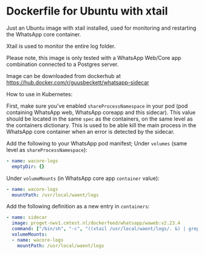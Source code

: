 # Dockerfile for Ubuntu with xtail
Just an Ubuntu image with xtail installed, used for monitoring and restarting the WhatsApp core container.

Xtail is used to monitor the entire log folder.

Please note, this image is only tested with a WhatsApp Web/Core app combination connected to a Postgres server.

Image can be downloaded from dockerhub at https://hub.docker.com/r/guusbeckett/whatsapp-sidecar

How to use in Kubernetes:

First, make sure you've enabled `shareProcessNamespace` in your pod (pod containing WhatsApp web, WhatsApp coreapp and this sidecar). This value should be located in the same `spec` as the containers, on the same level as the containers dictionary.
This is used to be able kill the main process in the WhatsApp core container when an error is detected by the sidecar.


Add the following to your WhatsApp pod manifest;
Under `volumes` (same level as `shareProcessNamespace`):
```yaml
- name: wacore-logs
  emptyDir: {}
```
Under `volumeMounts` (in WhatsApp core app `container` value):
```yaml
- name: wacore-logs
  mountPath: /usr/local/waent/logs
```

Add the following definition as a new entry in `containers`:
```yaml
- name: sidecar
  image: proget-nwv1.cmtest.nl/dockerfeed/whatsapp/waweb:v2.23.4
  command: ["/bin/sh", "-c", "((xtail /usr/local/waent/logs/. &) | grep -q \"QSqlError(\\|57P01\") && pkill wa-service"]
  volumeMounts:
  - name: wacore-logs
    mountPath: /usr/local/waent/logs
```

